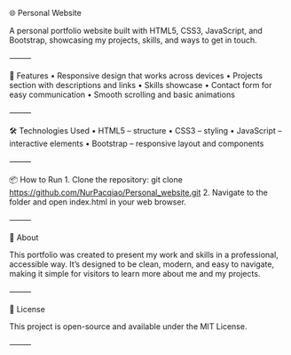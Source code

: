 🌐 Personal Website

A personal portfolio website built with HTML5, CSS3, JavaScript, and Bootstrap, showcasing my projects, skills, and ways to get in touch.

⸻

🚀 Features
	•	Responsive design that works across devices
	•	Projects section with descriptions and links
	•	Skills showcase
	•	Contact form for easy communication
	•	Smooth scrolling and basic animations

⸻

🛠️ Technologies Used
	•	HTML5 – structure
	•	CSS3 – styling
	•	JavaScript – interactive elements
	•	Bootstrap – responsive layout and components

⸻

📦 How to Run
	1.	Clone the repository:
 git clone https://github.com/NurPacqiao/Personal_website.git
 	2.	Navigate to the folder and open index.html in your web browser.

⸻

📝 About

This portfolio was created to present my work and skills in a professional, accessible way. It’s designed to be clean, modern, and easy to navigate, making it simple for visitors to learn more about me and my projects.

⸻

📄 License

This project is open-source and available under the MIT License.

⸻
